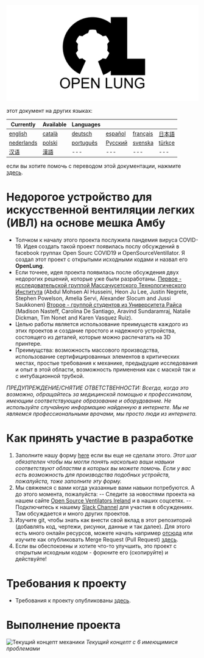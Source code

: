 ![Logo](images/OL_BANNER.png)

этот документ на других языках:

|Currently|Available|Languages|   |   |   |
|---|---|---|---|---|---|
|[english](README.md)|[català](README-ca.md)|[deutsch](README-de.md)|[español](README-es.md)|[français](README-fr.md)|[日本語](README-ja.md)|
|[nederlands](README-nl.md)|[polski](README-pl.md)|[português](README-pt_BR.md)|[Русский](README-ru.md)|[svenska](README-sv.md)|[türkçe](README-tr.md)|
|[汉语](README-zh-Hans.md)|[漢語](README-zh-Hant.md)|---|---|---|---| 

если вы хотите помочь с переводом этой документации, нажмите [здесь](https://gitlab.com/TrevorSmale/OSV-OpenLung/-/issues/23).

# Недорогое устройство для искусственной вентиляции легких (ИВЛ) на основе мешка Амбу

- Толчком к началу этого проекта послужила пандемия вируса COVID-19. Идея создать такой проект появилась послу обсуждений в facebook группах Open Sourc COVID19 и OpenSourceVentillator. Я создал этот проект с открытыми исходными кодами и назвал его **OpenLung**.
- Если точнее, идея проекта появилась после обсуждения двух недорогих решений, которые уже были разработаны. [Первое - исследовательской группой Массачусетского Технологического Института](https://web.mit.edu/2.75/projects/DMD_2010_Al_Husseini.pdf) (Abdul Mohsen Al Husseini, Heon Ju Lee, Justin Negrete, Stephen Powelson, Amelia Servi, Alexander Slocum and Jussi Saukkonen) [Второе - группой студентов из Университета Райса](http://oedk.rice.edu/Sys/PublicProfile/47585242/1063096) (Madison Nasteff, Carolina De Santiago, Aravind Sundaramraj, Natalie Dickman, Tim Nonet and Karen Vasquez Ruiz).
- Целью работы является использование  преимуществ каждого из этих проектов и создание простого и надежного устройства, состоящего из деталей, которые можно распечатать на 3D принтере.
- Преимущства: возможность массового производства, использование сертифицированных элементов в критических местах, простые требования к механике, предыдущие исследования и опыт в этой области, возможность применения как с маской так и с интубационной трубкой.

*ПРЕДУПРЕЖДЕНИЕ/СНЯТИЕ ОТВЕТСТВЕННОСТИ: Всегда, когда это возможно, обращайтесь за медицинской помощью к профессиналам, имеющим соответствующее образование и оборудование. Не используйте случайную информацию найденную в интернете. Мы не являемся профессиональными врачами, мы просто люди из интернета.*

# Как принять участие в разработке
1. Заполните нашу форму [here](https://opensourceventilator.ie/register) если вы еще не сделали этого.
*Этот шаг обязателен чтобы мы могли понять насколько ваши навыки соответствуют областям в которых вы можете помочь. Если у вас есть возможность для производства подобных устройств, пожалуйста, тоже заполните эту форму.*
2. Мы свяжемся с вами когда указанные вами навыки потребуются. А до этого момента, пожалуйста:
-- Следите за новостями проекта на нашем сайте [Open Source Ventilators Ireland](https://opensourceventilator.ie/) и в наших соцсетях.
-- Подключитесь к нашему [Slack Channel](https://join.slack.com/t/osventilator/shared_invite/zt-cst4dhk7-BFNMz_vyBPthjlBFYV1yWA) для участия в обсуждениях. Там обсуждается и много других проектов.
3. Изучите git, чтобы знать как внести свой вклад в этот репозиторий (добавлять код, чертежи, рисунки, данные и так далее). Для этого есть много онлайн ресурсов, можете начать например [отсюда](https://www.youtube.com/watch?v=enMumwvLAug) или изучите как опубликовать Merge Request (Pull Request) [здесь](https://docs.gitlab.com/ee/user/project/merge_requests/creating_merge_requests.html).
4. Если вы обеспокоены и хотите что-то улучшить, это проект с открытым исходным кодом - форкните его (скопируйте) и действуйте!

# Требования к проекту
- Требования к проекту опубликованы [здесь](requirements/design-requirements.md).

# Выполнение проекта
![Текущий концепт механики](images/CONCEPT_6_MECH.png)
*Текущий концепт с 6 имеющимися проблемами*
